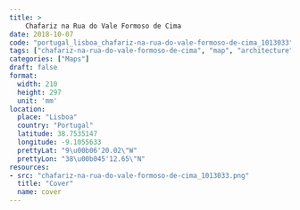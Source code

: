 ```yaml
---
title: > 
    Chafariz na Rua do Vale Formoso de Cima
date: 2018-10-07
code: "portugal_lisboa_chafariz-na-rua-do-vale-formoso-de-cima_1013033"
tags: ["chafariz-na-rua-do-vale-formoso-de-cima", "map", "architecture", "buildings", "Lisboa", "Portugal"]
categories: ["Maps"]
draft: false
format:
  width: 210
  height: 297
  unit: 'mm'
location:
  place: "Lisboa"
  country: "Portugal"
  latitude: 38.7535147
  longitude: -9.1055633
  prettyLat: "9\u00b06'20.02\"W"
  prettyLon: "38\u00b045'12.65\"N"
resources:
- src: "chafariz-na-rua-do-vale-formoso-de-cima_1013033.png"
  title: "Cover"
  name: cover
---
```

